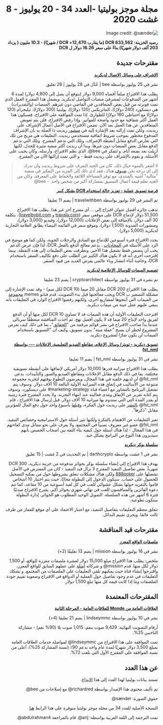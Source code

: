 <div dir="rtl">

# مجلة موجز بوليتيا -العدد 34 - 20 يوليوز - 8 غشت 2020

![Image credit: @sænder](../img/034-title.jpg)

**رصيد الخزينة: 633,562 DCR (ما يقارب 12,470+ DCR / شهريًا) - 10.3 مليون ( يزداد 203 ألف دولار شهريًا) بناءً على سعر 16.26 دولار ل DCR**

## مقترحات جديدة

**[الإشراف على وسائل الإتصال لديكريد](https://proposals.decred.org/proposals/32cba00)**

نشر في 25 يوليوز بواسطة bee | عُدِّل في 28 يوليوز | 28 تعليق

يطلب هذا الاقتراح مبلغاً أقصاه 9,000 دولار (يتوقع أن يصل إلى 4,800 دولار) لمدة 6 أشهر من المدفوعات لمشرفي منصات التواصل لديكريد. ويشمل هذا المقترح العمل الذي تمت فوترته من قبل بعض المتعاقدين في الماضي دون غيرهم. المنصات (والتقديرات) هي ديسكورد (240 دولارًا)، الماتريكس (120 دولارًا)، بوليتيا (300 دولارًا)، تيليجرام (120 دولارًا) مع احتياطي 160 دولارًا للطوارئ. إذا تمت الموافقة على الاقتراح، فسيكون هذا العمل أكثر شفافية مع حدود واضحة للفواتير. وإذا رفض الاقتراح، فلن يتم تعويض المتعاقدين عن هذا العمل بعد الآن. تضمن الاقتراح في الأصل أعمال الإشراف على ريديت، ولكن تمت إزالته بعد الإشارة إليه في [منشور](https://www.reddit.com/r/decred/comments/hxxd9s/moderation_of_decred_communications_politeia/) ريديت ذا الصلة به بأن الإشراف المدفوع محظور بموجب شروط اتفاقية مستخدمي ريديت. التعليقات هي مزيج من تلك التي تعارض الدفع مقابل أنشطة الإشراف، وتلك التي تدعم المقترح، وتلك التي تدعم الدفع مقابل بعض المنصات دون غيرها. وبدا أن ريديت أكثر منصة مثيرة للجدل، لكنها أزيلت بعد بضعة أيام. و لنفكر في bee@، الذي نظم الاقتراح، وأرسله، وكان يجيب على الأسئلة، و يقوم بالإشراف على ريديت فقط - و التي تمت إزالتها الآن من المقترح.

> لا أشعر بالسوء حيال ذلك. كان من الجيد التعرف على شروط ريديت وأن ندرك إلى أي درجة نحن [ضيوف](https://www.redditinc.com/policies/user-agreement) هناك، فقد أدى ذلك إلى المزيد من التفكير في منصة "مثالية" أشبه بالمنتدى، مع توفر المساءلة اللائقة والحفاظ على المعرفة، وكان من الجيد تعلم قيمة أعمال التنسيق بمشاركة أكثر من شخص واحد. - bee@

**[فرصة تسويق عملية - تعزيز حالة استخدام DCR بشكل كبير](https://proposals.decred.org/proposals/2dcbc3e)**

تم النشر في 29 يوليوز بواسطة travelwithben | يضم 11 تعليقا

تذهب جائزة أفضل عنوان اقتراح إلى … أي مقترح آخر غير هذا. يطلب هذا الاقتراح 51,500 دولار لإدماج DCR على موقعي سفر ([travala.com](https://www.travala.com/) و [travelbybit.com](https://travelbybit.com/))، بتكلفة 30 ألف دولار، بالإضافة إلى بعض الإعلانات (12,000 دولار)، وفيديو (3,000 دولار)، ومنشورات المدونة (1,500 دولار)، وموقع سفر في القائمة البيضاء يطابق العلامة التجارية لديكريد (5,000 دولار).

يحدد الاقتراح فترة أسبوعين للإدماج مع الفنادق والرحلات الجوية، ولكن كما هو موضح في الرد على الأسئلة في [المحادثات](https://matrix.to/#/!qYpAAClAYrHaUIGkLs:decred.org/$LFaTgEraOPCXQ0HMl0wM8aVmko-cBCToR76jNOgQfTg?via=decred.org&via=matrix.org&via=planetdecred.org) ، يدعم معالج الدفع بالفعل DCR، لذا فإن عرض الدعم يجب أن يتضمن فقط تشغيل هذا الأخير. وتطرقت بعض التعليقات إلى هذه النقطة، بينما إقترحت أخرى أنه قد لا يكون هناك الكثير من الطلب على دفع تكاليف السفر باستخدام DCR، وخاصة أثناء انتشار وباء عالمي يفرض العديد من قيود السفر.

**[تصميم الميمات للوسائل الإعلامية لديكريد](https://proposals.decred.org/proposals/4f81031)**

تم نشره في 31 يوليوز بواسطة cryptoarchitect | يضم 23 تعليقا

يطلب هذا الاقتراح 200 DCR مقابل 20 ميما (10 DCR لكل ميم) - وقد تمت الإشارة إلى مشكلة التسعير ب DCR ويجب معالجتها قبل بدء التصويت. قدم فنانو memes [مجموعة](https://ertekprojects.com/decredmemes/2020/08/04/portfolio-for-crytpohumorproject/) من الميمات التي أنتجوها لمشاريع أخرى، ولكنهم رفضوا الاقتراح الوارد في التعليقات بأنه ينبغي عليهم عمل عينة من ميمات ديكريد.

اقترحت التعليقات الأولية أن هذه الميمات قد لا تساوي 10 DCR لكل منها أو أن الدفع لفريق واحد لإنتاج 20 ميما قد لا يكون أفضل نهج. ثم أخذت المناقشة منعطفًا سريالي عندما بدأ صاحب الاقتراح في نشر قوائم مرقمة من "[الحقائق](https://proposals.decred.org/proposals/4f810317e07d134520faa6fd98a14b4c3e08c38227501558a90c1457c939ecd1/comments/15)"، بما في ذلك كيف تعرض المشروع لخطر أن يصبح "عملة ميتة" بدون تسويق، وكيف أن "التسويق باستخدام الميمات لن يكون ضارًا لمشروع ديكريد.

**[تسويق ديكريد - تويتر/ وسائل الإعلام، مقاطع الفيديو التعليمية، الإعلانات --- بواسطة fst_nml](https://proposals.decred.org/proposals/3372cfc)**

نشر في 31 يوليوز بواسطة fst\_nml | يضم 11 تعليقا

يطلب هذا الاقتراح ميزانية قدرها 10,000 دولار أمريكي لإنفاقها على أنشطة تسويقية مختلفة، بما في ذلك الدفع مقابل الإعلانات ومقاطع الفيديو والصور والتأييدات. يدعي fst\_nml@ أن لديهم خلفية في هذا المجال، ويعرضون التطوع بوقتهم لتجربة مجموعة متنوعة من الأساليب في إنفاق هذه الميزانية الأولية البالغة 10 آلاف دولار. وسوف يتم تشغيل البرنامج بالتشاور مع أعضاء قناة marketing-strategy# على ديسكورد، وسوف يتم كتابة تقرير عن الإنفاق ومدى فعاليته عند انتهاء التجربة. ولا يحدد المقترح فترة زمنية أو يقدر المدة التي التي ستدوم بها ميزانية 10 آلاف دولار. قبل إرسال هذا الاقتراح ، قام fst\_nml@ [بالنشر](https://www.reddit.com/r/decred/comments/hzo3yu/creating_a_decred_marketing_workgroup/) على ريديت حول الفكرة، و[قبلها](https://www.reddit.com/r/decred/comments/hw3atn/ideas_for_growing_the_decred_userbase/)  بأسبوع واحد حول دفع المال للمؤثرين مقابل "ذكرها".

تعبر التعليقات عن الاهتمام بالفكرة ولكنها تثير أسئلة حول الاستراتيجية وخصائص التنفيذ. fst\_nml@ عضو غير معروف نسبياً في المجتمع، ولا يعرف على نحو مماثل مدى كفاءتهم في هذا المجال - لذا هناك أسئلة حول كيفية بناء الثقة بين أصحاب الحصص بأنهم سيديرون هذا النوع من البرامج بشكل جيد.

**[سلسلة بوكر ديكريد](https://proposals.decred.org/proposals/7a67ed5)**

نشر في 1 غشت بواسطة darthcrypto | تم التحديث في 2 غشت | 15 تعليق

يهدف هذا الاقتراح إلى إنشاء سلسلة بوكر بجوائز مدفوعة من خزينة ديكريد، 300 DCR شهرياً. بعض تفاصيل التنفيذ المقترح لا تزال قيد التنفيذ - كان من المفترض في الأصل تشغيلها على [888poker](https://www.888poker.com/) ولكن هناك مشكلات تتعلق بشروطها حول من يمكنه التسجيل للحصول على حساب. سيكون الدخول إلى البطولة مجانًا، حيث يتم اختيار 10 أشخاص قاموا بالتغريد حولها بشكل عشوائي للعب في كل لعبة أسبوعية من 10 مقاعد، كما تتم دعوة الفائزين والمتنافسون للعب في نهائي شهري بجوائز أكبر. يقترح الاقتراح مبدئيًا فترة 6 أشهر من هذه السلسلة. التمويل الوحيد المطلوب هو الجوائز، إدارة البطولة ستكون تطوعية.

تتعلق معظم التعليقات بتفاصيل التنفيذ، مع اعتبار الاعتماد على أي موقع للقمار من طرف ثالث عائقا. ويجري تقييم البدائل.

## مقترحات قيد المناقشة

**[ملصقات الواقع المعزز](https://proposals.decred.org/proposals/dedf452074752d7e29304a0566643feb26d1d130596e04c613e15de113ac2d08)**

نشر في 16 يوليوز بواسطة mission | يضم 13 تعليقًا (2+)

ملخص: يطلب هذا الاقتراح مبلغ 15,000 دولار لعشرة ملصقات معززة للواقع، أو 1,500 دولار لكل منها. قدم mission@ و شركائه [أمثلة](http://www.users.pjwstk.edu.pl/~s2946/decred.pdf)  على عملهم السابق للواقع المعزز، واقترحوا إنشاء قناة حيث يمكنهم تلقي التعليقات على الملصقات من المجتمع. و تشكك التعليقات  في عدم وجود تفاصيل حول العملية أو الدوافع في الاقتراح وصعوبة تقييم جودة الملصقات وما إذا كانت قيمة كل منها تبلغ 1,500 دولار. 

## المقترحات المعتمدة

**[العلاقات العامة من Monde للعلاقات العامة - المرحلة الثانية](https://proposals.decred.org/proposals/c81926b1958e54b2f294085da4ab03e9a63223f8ccd32e74a43493bf62de6185)**

نشر في 10 يوليوز بواسطة lindseymmc | يضم 21 تعليقا (4+)

أرقام التصويت النهائية: 9,429 صوت بنعم، 1,015 صوت بلا (90% نعم) - مشاركة الناخبين 25%.

تمت الموافقة على هذا الاقتراح من lindseymmc@ لمواصلة خدمات العلاقات العامة بمبلغ 3,500 دولار شهريًا لمدة عام واحد بدعم 90٪ (نسبة المشاركة 25%)، أعلى من نسبة الموافقة على المقترح الأول التي بلغت 72%.

## عن هذا العدد

تستند بيانات بوليتيا لهذا العدد إلى هذا [الإيداع](https://github.com/decred-proposals/mainnet/commit/4cd50a36818324d34991a8cb115a337543d82c58).

تم تأليف محتوى هذا الإصدار بواسطة richardred@ مع إصلاحات من bee@.

حقوق الصورة: sænder@

النسخة الأصلية للعدد 34 من مجلة موجز بوليتيا متوفرة على هذا الرابط [هنا](https://blockcommons.red/politeia-digest/issue034/)

تمت الترجمة إلى اللغة العربية بواسطة: arij@. قام بالمراجعة abdulrahman4@.

</div>
